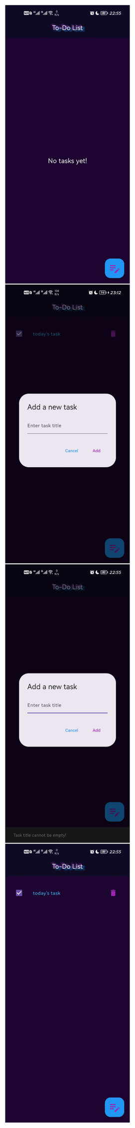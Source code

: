 <img src="images/todo1.jpg" alt="Todo 1" width="400" />
<img src="images/todo2.jpg" alt="Todo 2" width="400" />
<img src="images/todo3.jpg" alt="Todo 3" width="400" />
<img src="images/todo4.jpg" alt="Todo 4" width="400" />